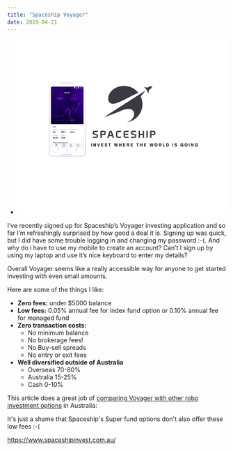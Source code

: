 ```yaml
---
title: "Spaceship Voyager"
date: 2019-04-21
---
```


- ![](images/spaceship_voyager_invest.png)

I’ve recently signed up for Spaceship’s Voyager investing application and so far I’m refreshingly surprised by how good a deal it is. Signing up was quick, but I did have some trouble logging in and changing my password :-(. And why do i have to use my mobile to create an account? Can’t I sign up by using my laptop and use it’s nice keyboard to enter my details?

Overall Voyager seems like a really accessible way for anyone to get started investing with even small amounts.

Here are some of the things I like:

- **Zero fees:** under $5000 balance
- **Low fees:** 0.05% annual fee for index fund option or 0.10% annual fee for managed fund
- **Zero transaction costs:**
    - No minimum balance
    - No brokerage fees!
    - No Buy-sell spreads
    - No entry or exit fees
- **Well diversified outside of Australia**
    - Overseas 70-80%
    - Australia 15-25%
    - Cash 0-10%

This article does a great job of [comparing Voyager with other robo investment options](https://medium.com/@theemuofsydney/an-analysis-of-spaceship-voyager-abbae4b6eb23) in Australia:

It's just a shame that Spaceship's Super fund options don't also offer these low fees :-(

https://www.spaceshipinvest.com.au/
